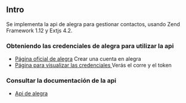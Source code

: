 ## Intro

Se implementa la api de alegra para gestionar contactos, usando Zend Framework 1.12 y Extjs 4.2.


### Obteniendo las credenciales de alegra para utilizar la api

* [Página oficial de alegra](https://www.alegra.com/) Crear una cuenta en alegra
* [Página para visualizar las credenciales ](https://app.alegra.com/configuration/api) Verás el corre y el token

### Consultar la documentación de la api

* [Api de alegra](https://developer.alegra.com/docs/) 


